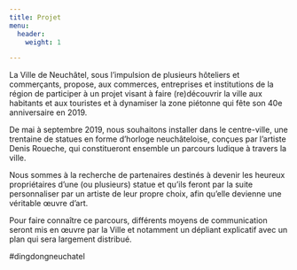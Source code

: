 ```yaml
---
title: Projet
menu:
  header:
    weight: 1

---
```

La Ville de Neuchâtel, sous l’impulsion de plusieurs hôteliers et commerçants, propose, aux commerces, entreprises et institutions de la région de participer à un projet visant à faire (re)découvrir la ville aux habitants et aux touristes et à dynamiser la zone piétonne qui fête son 40e anniversaire en 2019.

De mai à septembre 2019, nous souhaitons installer dans le centre-ville, une trentaine de statues en forme d’horloge neuchâteloise, conçues par l’artiste Denis Roueche, qui constitueront ensemble un parcours ludique à travers la ville.

Nous sommes à la recherche de partenaires destinés à devenir les heureux propriétaires d’une (ou plusieurs) statue et qu’ils feront par la suite personnaliser par un artiste de leur propre choix, afin qu’elle devienne une véritable œuvre d’art.

Pour faire connaître ce parcours, différents moyens de communication seront mis en œuvre par la Ville et notamment un dépliant explicatif avec un plan qui sera largement distribué.

\#dingdongneuchatel